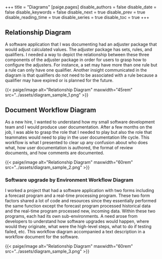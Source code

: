 +++
title = "Diagrams"
[paige.pages]
disable_authors = false
disable_date = false
disable_keywords = false
disable_next = true
disable_prev = true
disable_reading_time = true
disable_series = true
disable_toc = true
+++

## Relationship Diagram
A software application that I was documenting had an adjuster package that would adjust calculated values. The adjuster package has sets, rules, and qualifiers. I needed a way to depict the relationship between these three components of the adjuster package in order for users to grasp how to configure the adjusters. For instance, a set may have more than one rule but a rule can only have one qualifier. Another insight communicated in the diagram is that qualifiers do not need to be associated with a rule because a qualifier may have expired or is planned for the future.
<br>
<p>
{{< paige/image alt="Relationship Diagram" maxwidth="45rem" src="../assets/diagram_sample_1.png" >}}
</p>

## Document Workflow Diagram
As a new hire, I wanted to understand how my small software development team and I would produce user documentation. After a few months on the job, I was able to grasp the role that I needed to play but also the role that teammates would need to play in the user documentation life cycle. This workflow is what I presented to clear up any confusion about who does what, how user documentation is authored, the format of review documents, and how comments are documented.
<br>
<p>
{{< paige/image alt="Relationship Diagram" maxwidth="60rem" src="../assets/diagram_sample_2.png" >}}
</p>

### Software upgrade by Environment Workflow Diagram
I worked a project that had a software application with two forms including a forecast program and a real-time processing program. These two form factors shared a lot of code and resources since they essentially performed the same function except the forecast program processed historical data and the real-time program processed new, incoming data. Within these two programs, each had its own sub-environments. A need arose from developers to understand how software upgrades would happen, where would they originate, what were the high-level steps, what to do if testing failed, etc. This workflow diagram accompanied a text description in a workflow document for the software.
<br>
<p>
{{< paige/image alt="Relationship Diagram" maxwidth="60rem" src="../assets/diagram_sample_3.png" >}}
</p>